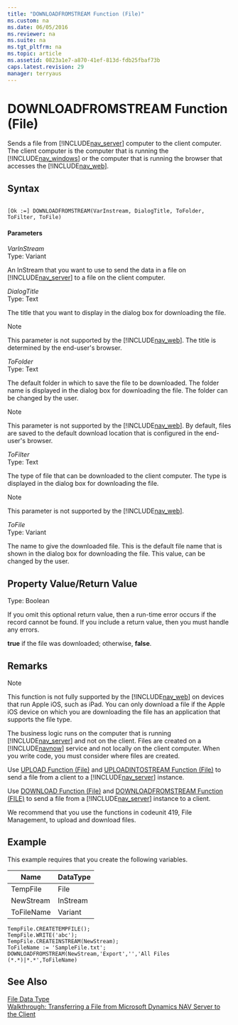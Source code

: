 ```yaml
---
title: "DOWNLOADFROMSTREAM Function (File)"
ms.custom: na
ms.date: 06/05/2016
ms.reviewer: na
ms.suite: na
ms.tgt_pltfrm: na
ms.topic: article
ms.assetid: 0823a1e7-a870-41ef-813d-fdb25fbaf73b
caps.latest.revision: 29
manager: terryaus
---
```

# DOWNLOADFROMSTREAM Function (File)
Sends a file from [!INCLUDE[nav_server](includes/nav_server_md.md)] computer to the client computer. The client computer is the computer that is running the [!INCLUDE[nav_windows](includes/nav_windows_md.md)] or the computer that is running the browser that accesses the [!INCLUDE[nav_web](includes/nav_web_md.md)].  
  
## Syntax  
  
```  
  
[Ok :=] DOWNLOADFROMSTREAM(VarInstream, DialogTitle, ToFolder, ToFilter, ToFile)  
```  
  
#### Parameters  
 *VarInStream*  
 Type: Variant  
  
 An InStream that you want to use to send the data in a file on [!INCLUDE[nav_server](includes/nav_server_md.md)] to a file on the client computer.  
  
 *DialogTitle*  
 Type: Text  
  
 The title that you want to display in the dialog box for downloading the file.  
  
> [!NOTE]  
>  This parameter is not supported by the [!INCLUDE[nav_web](includes/nav_web_md.md)]. The title is determined by the end\-user's browser.  
  
 *ToFolder*  
 Type: Text  
  
 The default folder in which to save the file to be downloaded. The folder name is displayed in the dialog box for downloading the file. The folder can be changed by the user.  
  
> [!NOTE]  
>  This parameter is not supported by the [!INCLUDE[nav_web](includes/nav_web_md.md)]. By default, files are saved to the default download location that is configured in the end\-user's browser.  
  
 *ToFilter*  
 Type: Text  
  
 The type of file that can be downloaded to the client computer. The type is displayed in the dialog box for downloading the file.  
  
> [!NOTE]  
>  This parameter is not supported by the [!INCLUDE[nav_web](includes/nav_web_md.md)].  
  
 *ToFile*  
 Type: Variant  
  
 The name to give the downloaded file. This is the default file name that is shown in the dialog box for downloading the file. This value, can be changed by the user.  
  
## Property Value\/Return Value  
 Type: Boolean  
  
 If you omit this optional return value, then a run\-time error occurs if the record cannot be found. If you include a return value, then you must handle any errors.  
  
 **true** if the file was downloaded; otherwise, **false**.  
  
## Remarks  
  
> [!NOTE]  
>  This function is not fully supported by the [!INCLUDE[nav_web](includes/nav_web_md.md)] on devices that run Apple iOS, such as iPad. You can only download a file if the Apple iOS device on which you are downloading the file has an application that supports the file type.  
  
 The business logic runs on the computer that is running [!INCLUDE[nav_server](includes/nav_server_md.md)] and not on the client. Files are created on a [!INCLUDE[navnow](includes/navnow_md.md)] service and not locally on the client computer. When you write code, you must consider where files are created.  
  
 Use [UPLOAD Function \(File\)](UPLOAD-Function--File-.md) and [UPLOADINTOSTREAM Function \(File\)](UPLOADINTOSTREAM-Function--File-.md) to send a file from a client to a [!INCLUDE[nav_server](includes/nav_server_md.md)] instance.  
  
 Use [DOWNLOAD Function \(File\)](DOWNLOAD-Function--File-.md) and [DOWNLOADFROMSTREAM Function \(FILE\)](DOWNLOADFROMSTREAM-Function--File-.md) to send a file from a [!INCLUDE[nav_server](includes/nav_server_md.md)] instance to a client.  
  
 We recommend that you use the functions in codeunit 419, File Management, to upload and download files.  
  
## Example  
 This example requires that you create the following variables.  
  
|Name|DataType|  
|----------|--------------|  
|TempFile|File|  
|NewStream|InStream|  
|ToFileName|Variant|  
  
```  
TempFile.CREATETEMPFILE();  
TempFile.WRITE('abc');  
TempFile.CREATEINSTREAM(NewStream);  
ToFileName := 'SampleFile.txt';  
DOWNLOADFROMSTREAM(NewStream,'Export','','All Files (*.*)|*.*',ToFileName)  
```  
  
## See Also  
 [File Data Type](File-Data-Type.md)   
 [Walkthrough: Transferring a File from Microsoft Dynamics NAV Server to the Client](../Topic/Walkthrough:%20Transferring%20a%20File%20from%20Microsoft%20Dynamics%20NAV%20Server%20to%20the%20Client.md)